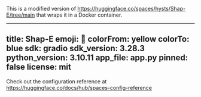 This is a modified version of https://huggingface.co/spaces/hysts/Shap-E/tree/main that wraps it in a Docker container.

---
title: Shap-E
emoji: 🧢
colorFrom: yellow
colorTo: blue
sdk: gradio
sdk_version: 3.28.3
python_version: 3.10.11
app_file: app.py
pinned: false
license: mit
---

Check out the configuration reference at https://huggingface.co/docs/hub/spaces-config-reference
